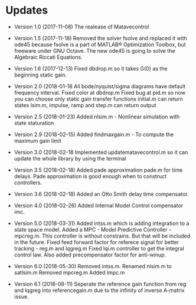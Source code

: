 # Updates

* Version 1.0 (2017-11-08)
 The realease of Matavecontrol
 
* Version 1.5 (2017-11-18)
Removed the solver fsolve and replaced it with ode45 because fsolve is a part of MATLAB® Optimization Toolbox, but freeware under GNU Octave. The new ode45 is going to solve the Algebraic Riccati Equations.

* Version 1.6 (2017-12-13)
Fixed dbdrop.m so it takes G(0) as the beginning static gain.

* Version 2.0 (2018-01-18
All bode/nyquist/sigma diagrams have default frequency interval.
Fixed color at dbdrop.m
Fixed bug at pid.m so now you can choose only static gain transfer functions
initial.m can return states
lsim.m, impulse, ramp and step.m can return output

* Version 2.5 (2018-01-23)
Added nlsim.m - Nonlinear simulation with state staturation

* Version 2.9 (2018-02-15)
Added findmaxgain.m - To compute the maximum gain limit

* Version 3.0 (2018-02-18
Implemented updatematavecontrol.m so it can update the whole library by using the terminal

* Version 3.5 (2018-02-18)
Added pade approximation pade.m for time delays. Pade approximation is good enough when to construct controllers.

* Version 3.6 (2018-02-18)
Added an Otto Smith delay time compensator.

* Version 4.0 (2018-02-26)
Added Internal Model Control compensator imc.

* Version 5.0 (2018-03-31)
Added intss.m which is adding integration to a state space model.
Added a MPC - Model Predictive Controller - mpcreg.m. This controller is without constrains. But that will be included in the future.
Fixed feed forward factor for referece signal for better tracking - reg.m and lqgreg.m
Fixed lqi.m controller to get the integral control law. Also added precompensator factor for anti-winup.

* Version 6.0 (2018-05-30)
Removed intss.m.
Renamed nlsim.m to satlsim.m 
Removed mpcreg.m
Added lmpc.m

* Version 6.1 (2018-08-11)
Seperate the reference gain function from reg and lqgreg into referencegain.m due to the infinity of inverse A-matrix issue.


